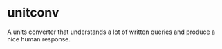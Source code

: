 # unitconv
A units converter that understands a lot of written queries and produce a nice human response.
